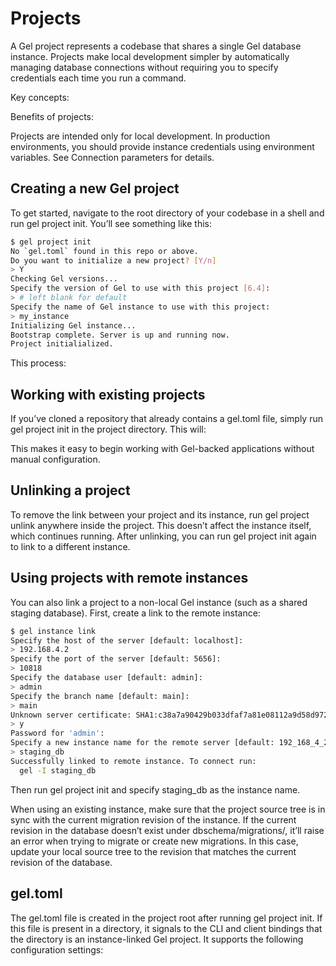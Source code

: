 # Projects

A Gel project represents a codebase that shares a single Gel database instance. Projects make local development simpler by automatically managing database connections without requiring you to specify credentials each time you run a command.

Key concepts:

Benefits of projects:

Projects are intended only for local development. In production environments, you should provide instance credentials using environment variables. See Connection parameters for details.

## Creating a new Gel project

To get started, navigate to the root directory of your codebase in a shell and run gel project init. You’ll see something like this:

```bash
$ gel project init
No `gel.toml` found in this repo or above.
Do you want to initialize a new project? [Y/n]
> Y
Checking Gel versions...
Specify the version of Gel to use with this project [6.4]:
> # left blank for default
Specify the name of Gel instance to use with this project:
> my_instance
Initializing Gel instance...
Bootstrap complete. Server is up and running now.
Project initialialized.
```

This process:

## Working with existing projects

If you’ve cloned a repository that already contains a gel.toml file, simply run gel project init in the project directory. This will:

This makes it easy to begin working with Gel-backed applications without manual configuration.

## Unlinking a project

To remove the link between your project and its instance, run gel project unlink anywhere inside the project. This doesn’t affect the instance itself, which continues running. After unlinking, you can run gel project init again to link to a different instance.

## Using projects with remote instances

You can also link a project to a non-local Gel instance (such as a shared staging database). First, create a link to the remote instance:

```bash
$ gel instance link
Specify the host of the server [default: localhost]:
> 192.168.4.2
Specify the port of the server [default: 5656]:
> 10818
Specify the database user [default: admin]:
> admin
Specify the branch name [default: main]:
> main
Unknown server certificate: SHA1:c38a7a90429b033dfaf7a81e08112a9d58d97286. Trust? [y/N]
> y
Password for 'admin':
Specify a new instance name for the remote server [default: 192_168_4_2_10818]:
> staging_db
Successfully linked to remote instance. To connect run:
  gel -I staging_db
```

Then run gel project init and specify staging_db as the instance name.

When using an existing instance, make sure that the project source tree is in sync with the current migration revision of the instance. If the current revision in the database doesn’t exist under dbschema/migrations/, it’ll raise an error when trying to migrate or create new migrations. In this case, update your local source tree to the revision that matches the current revision of the database.

## gel.toml

The gel.toml file is created in the project root after running gel project init. If this file is present in a directory, it signals to the CLI and client bindings that the directory is an instance-linked Gel project. It supports the following configuration settings:

